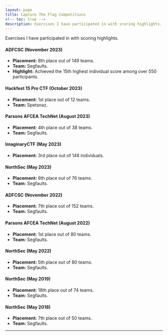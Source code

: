 ```yaml
---
layout: page
title: Capture The Flag Competitions
<!-- toc: true -->
description: Exercises I have participated in with scoring highlights.
---
```


Exercises I have participated in with scoring highlights.

#### ADFCSC (November 2023)
- **Placement:** 8th place out of 149 teams.
- **Team:** Segfaults.
- **Highlight:** Achieved the 15th highest individual score among over 550 participants.

#### Hackfest 15 Pro CTF (October 2023)
- **Placement:** 1st place out of 12 teams.
- **Team:** Spetsnaz.

#### Parsons AFCEA TechNet (August 2023)
- **Placement:** 4th place out of 38 teams.
- **Team:** Segfaults.

#### ImaginaryCTF (May 2023)
- **Placement:** 3rd place out of 148 individuals.

#### NorthSec (May 2023)
- **Placement:** 6th place out of 76 teams.
- **Team:** Segfaults.

#### ADFCSC (November 2022)
- **Placement:** 7th place out of 152 teams.
- **Team:** Segfaults.

#### Parsons AFCEA TechNet (August 2022)
- **Placement:** 1st place out of 80 teams.
- **Team:** Segfaults.

#### NorthSec (May 2022)
- **Placement:** 5th place out of 80 teams.
- **Team:** Segfaults.

#### NorthSec (May 2019)
- **Placement:** 18th place out of 74 teams.
- **Team:** Segfaults.


#### NorthSec (May 2018)
- **Placement:** 7th place out of 50 teams.
- **Team:** Segfaults.
---
